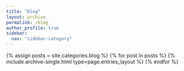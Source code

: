 ```yaml
---
title: "blog"
layout: archive
permalink: /blog
author_profile: true
sidebar:
  nav: "sidebar-category"
---
```



{% assign posts = site.categories.blog %}
{% for post in posts %} {% include archive-single.html type=page.entries_layout %} {% endfor %}
